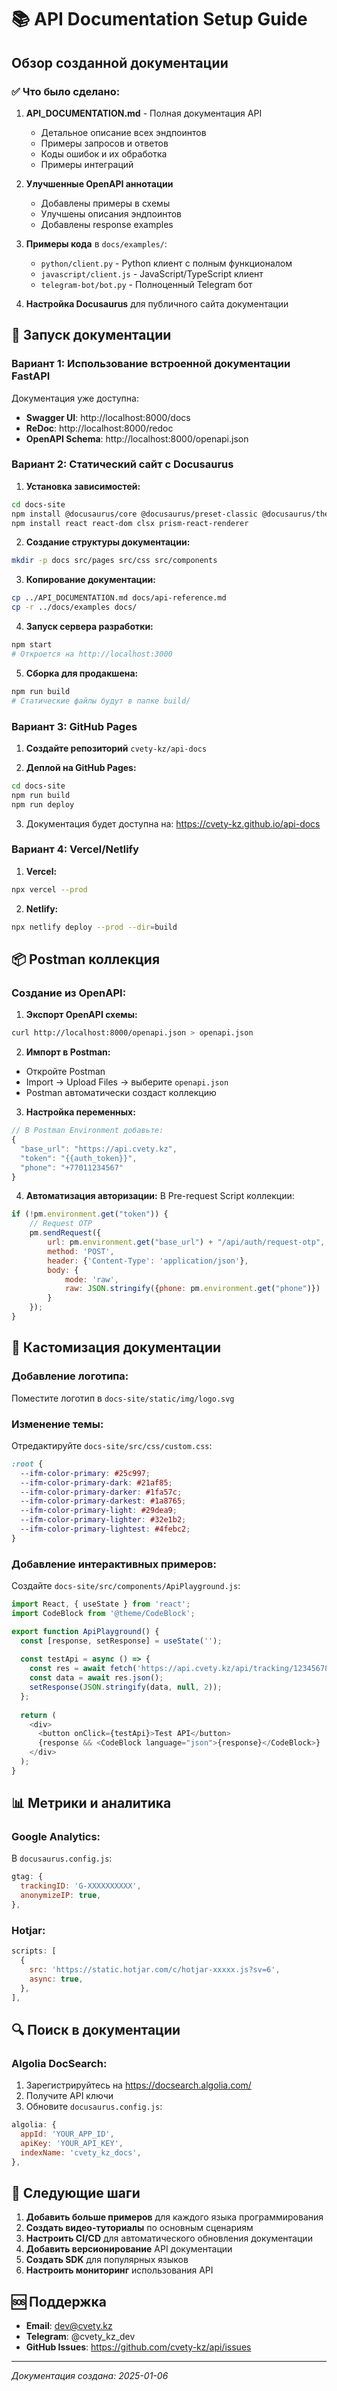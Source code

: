 # 📚 API Documentation Setup Guide

## Обзор созданной документации

### ✅ Что было сделано:

1. **API_DOCUMENTATION.md** - Полная документация API
   - Детальное описание всех эндпоинтов
   - Примеры запросов и ответов
   - Коды ошибок и их обработка
   - Примеры интеграций

2. **Улучшенные OpenAPI аннотации**
   - Добавлены примеры в схемы
   - Улучшены описания эндпоинтов
   - Добавлены response examples

3. **Примеры кода** в `docs/examples/`:
   - `python/client.py` - Python клиент с полным функционалом
   - `javascript/client.js` - JavaScript/TypeScript клиент
   - `telegram-bot/bot.py` - Полноценный Telegram бот

4. **Настройка Docusaurus** для публичного сайта документации

## 🚀 Запуск документации

### Вариант 1: Использование встроенной документации FastAPI

Документация уже доступна:
- **Swagger UI**: http://localhost:8000/docs
- **ReDoc**: http://localhost:8000/redoc
- **OpenAPI Schema**: http://localhost:8000/openapi.json

### Вариант 2: Статический сайт с Docusaurus

1. **Установка зависимостей:**
```bash
cd docs-site
npm install @docusaurus/core @docusaurus/preset-classic @docusaurus/theme-mermaid
npm install react react-dom clsx prism-react-renderer
```

2. **Создание структуры документации:**
```bash
mkdir -p docs src/pages src/css src/components
```

3. **Копирование документации:**
```bash
cp ../API_DOCUMENTATION.md docs/api-reference.md
cp -r ../docs/examples docs/
```

4. **Запуск сервера разработки:**
```bash
npm start
# Откроется на http://localhost:3000
```

5. **Сборка для продакшена:**
```bash
npm run build
# Статические файлы будут в папке build/
```

### Вариант 3: GitHub Pages

1. **Создайте репозиторий** `cvety-kz/api-docs`

2. **Деплой на GitHub Pages:**
```bash
cd docs-site
npm run build
npm run deploy
```

3. Документация будет доступна на: https://cvety-kz.github.io/api-docs

### Вариант 4: Vercel/Netlify

1. **Vercel:**
```bash
npx vercel --prod
```

2. **Netlify:**
```bash
npx netlify deploy --prod --dir=build
```

## 📦 Postman коллекция

### Создание из OpenAPI:

1. **Экспорт OpenAPI схемы:**
```bash
curl http://localhost:8000/openapi.json > openapi.json
```

2. **Импорт в Postman:**
- Откройте Postman
- Import → Upload Files → выберите `openapi.json`
- Postman автоматически создаст коллекцию

3. **Настройка переменных:**
```javascript
// В Postman Environment добавьте:
{
  "base_url": "https://api.cvety.kz",
  "token": "{{auth_token}}",
  "phone": "+77011234567"
}
```

4. **Автоматизация авторизации:**
В Pre-request Script коллекции:
```javascript
if (!pm.environment.get("token")) {
    // Request OTP
    pm.sendRequest({
        url: pm.environment.get("base_url") + "/api/auth/request-otp",
        method: 'POST',
        header: {'Content-Type': 'application/json'},
        body: {
            mode: 'raw',
            raw: JSON.stringify({phone: pm.environment.get("phone")})
        }
    });
}
```

## 🎨 Кастомизация документации

### Добавление логотипа:
Поместите логотип в `docs-site/static/img/logo.svg`

### Изменение темы:
Отредактируйте `docs-site/src/css/custom.css`:
```css
:root {
  --ifm-color-primary: #25c997;
  --ifm-color-primary-dark: #21af85;
  --ifm-color-primary-darker: #1fa57c;
  --ifm-color-primary-darkest: #1a8765;
  --ifm-color-primary-light: #29dea9;
  --ifm-color-primary-lighter: #32e1b2;
  --ifm-color-primary-lightest: #4febc2;
}
```

### Добавление интерактивных примеров:
Создайте `docs-site/src/components/ApiPlayground.js`:
```javascript
import React, { useState } from 'react';
import CodeBlock from '@theme/CodeBlock';

export function ApiPlayground() {
  const [response, setResponse] = useState('');
  
  const testApi = async () => {
    const res = await fetch('https://api.cvety.kz/api/tracking/123456789');
    const data = await res.json();
    setResponse(JSON.stringify(data, null, 2));
  };
  
  return (
    <div>
      <button onClick={testApi}>Test API</button>
      {response && <CodeBlock language="json">{response}</CodeBlock>}
    </div>
  );
}
```

## 📊 Метрики и аналитика

### Google Analytics:
В `docusaurus.config.js`:
```javascript
gtag: {
  trackingID: 'G-XXXXXXXXXX',
  anonymizeIP: true,
},
```

### Hotjar:
```javascript
scripts: [
  {
    src: 'https://static.hotjar.com/c/hotjar-xxxxx.js?sv=6',
    async: true,
  },
],
```

## 🔍 Поиск в документации

### Algolia DocSearch:
1. Зарегистрируйтесь на https://docsearch.algolia.com/
2. Получите API ключи
3. Обновите `docusaurus.config.js`:
```javascript
algolia: {
  appId: 'YOUR_APP_ID',
  apiKey: 'YOUR_API_KEY',
  indexName: 'cvety_kz_docs',
},
```

## 📝 Следующие шаги

1. **Добавить больше примеров** для каждого языка программирования
2. **Создать видео-туториалы** по основным сценариям
3. **Настроить CI/CD** для автоматического обновления документации
4. **Добавить версионирование** API документации
5. **Создать SDK** для популярных языков
6. **Настроить мониторинг** использования API

## 🆘 Поддержка

- **Email**: dev@cvety.kz
- **Telegram**: @cvety_kz_dev
- **GitHub Issues**: https://github.com/cvety-kz/api/issues

---

*Документация создана: 2025-01-06*